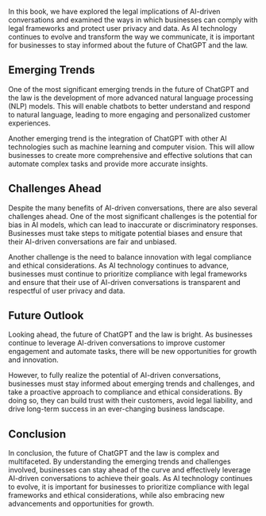 
In this book, we have explored the legal implications of AI-driven conversations and examined the ways in which businesses can comply with legal frameworks and protect user privacy and data. As AI technology continues to evolve and transform the way we communicate, it is important for businesses to stay informed about the future of ChatGPT and the law.

Emerging Trends
---------------

One of the most significant emerging trends in the future of ChatGPT and the law is the development of more advanced natural language processing (NLP) models. This will enable chatbots to better understand and respond to natural language, leading to more engaging and personalized customer experiences.

Another emerging trend is the integration of ChatGPT with other AI technologies such as machine learning and computer vision. This will allow businesses to create more comprehensive and effective solutions that can automate complex tasks and provide more accurate insights.

Challenges Ahead
----------------

Despite the many benefits of AI-driven conversations, there are also several challenges ahead. One of the most significant challenges is the potential for bias in AI models, which can lead to inaccurate or discriminatory responses. Businesses must take steps to mitigate potential biases and ensure that their AI-driven conversations are fair and unbiased.

Another challenge is the need to balance innovation with legal compliance and ethical considerations. As AI technology continues to advance, businesses must continue to prioritize compliance with legal frameworks and ensure that their use of AI-driven conversations is transparent and respectful of user privacy and data.

Future Outlook
--------------

Looking ahead, the future of ChatGPT and the law is bright. As businesses continue to leverage AI-driven conversations to improve customer engagement and automate tasks, there will be new opportunities for growth and innovation.

However, to fully realize the potential of AI-driven conversations, businesses must stay informed about emerging trends and challenges, and take a proactive approach to compliance and ethical considerations. By doing so, they can build trust with their customers, avoid legal liability, and drive long-term success in an ever-changing business landscape.

Conclusion
----------

In conclusion, the future of ChatGPT and the law is complex and multifaceted. By understanding the emerging trends and challenges involved, businesses can stay ahead of the curve and effectively leverage AI-driven conversations to achieve their goals. As AI technology continues to evolve, it is important for businesses to prioritize compliance with legal frameworks and ethical considerations, while also embracing new advancements and opportunities for growth.
